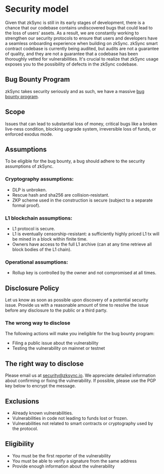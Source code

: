 # Security model

Given that zkSync is still in its early stages of development, there is a chance that our codebase contains undiscovered bugs that could lead to the loss of users' assets. As a result, we are constantly working to strengthen our security protocols to ensure that users and developers have a seamless onboarding experience when building on zkSync.
zkSync smart contract codebase is currently being audited, but audits are not a guarantee of quality, and they are not a guarantee that a codebase has been thoroughly vetted for vulnerabilities. It's crucial to realize that zkSync usage exposes you to the possibility of defects in the zkSync codebase.

## Bug Bounty Program

zkSync takes security seriously and as such, we have a massive [bug bounty program](https://immunefi.com/bounty/zksync/). 

## Scope

Issues that can lead to substantial loss of money, critical bugs like a broken live-ness condition, blocking upgrade system, irreversible loss of funds, or enforced exodus mode.

## Assumptions

To be eligible for the bug bounty, a bug should adhere to the security assumptions of zkSync.

### Cryptography assumptions:

- DLP is unbroken.
- Rescue hash and sha256 are collision-resistant.
- ZKP scheme used in the construction is secure (subject to a separate formal proof).

### L1 blockchain assumptions:

- L1 protocol is secure.
- L1 is eventually censorship-resistant: a sufficiently highly priced L1 tx will be mined in a block within finite time.
- Owners have access to the full L1 archive (can at any time retrieve all block bodies of the L1 chain).

### Operational assumptions:

- Rollup key is controlled by the owner and not compromised at all times.

## Disclosure Policy

Let us know as soon as possible upon discovery of a potential security issue.
Provide us with a reasonable amount of time to resolve the issue before any disclosure to the public or a third party.

### The wrong way to disclose

The following actions will make you ineligible for the bug bounty program:

- Filing a public issue about the vulnerability
- Testing the vulnerability on mainnet or testnet

## The right way to disclose

Please email us at security@zksync.io. We appreciate detailed information about confirming or fixing the vulnerability. If possible, please use the PGP key below to encrypt the message.

## Exclusions

- Already known vulnerabilities.
- Vulnerabilities in code not leading to funds lost or frozen.
- Vulnerabilities not related to smart contracts or cryptography used by the protocol.

## Eligibility

- You must be the first reporter of the vulnerability
- You must be able to verify a signature from the same address
- Provide enough information about the vulnerability
